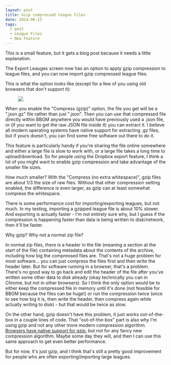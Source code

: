 ```yaml
---
layout: post
title: Gzip compressed league files
date: 2024-06-13
tags:
  - post
  - League Files
  - New Feature
---
```


This is a small feature, but it gets a blog post because it needs a little explanation.

The Export Leauges screen now has an option to apply gzip compression to league files, and you can now import gzip compressed league files.

This is what the option looks like (except for a few of you using old browsers that don't support it):

<!--more-->

<figure><img src="/files/gzip.png" class="img-fluid"></figure>

When you enable the "Compress (gzip)" option, the file you get will be a ".json.gz" file rather than just ".json". Then you can use that compressed file directly within BBGM anywhere you would have previously used a .json file, or (if you want to get the raw JSON file inside it) you can extract it. I believe all modern operating systems have native support for extracting .gz files, but if yours doesn't, you can find some free software out there to do it.

This feature is particularly handy if you're sharing the file online somewhere and either a large file is slow to work with, or a large file takes a long time to upload/download. So for people using the Dropbox export feature, I think a lot of you might want to enable gzip compression and take advantage of the smaller file sizes.

How much smaller? With the "Compress (no extra whitespace)", gzip files are about 1/3 the size of raw files. Without that other compression setting enabled, the difference is even larger, as gzip can at least somewhat compress the whitespace.

There is some performance cost for importing/exporting leagues, but not much. In my testing, importing a gzipped league file is about 10% slower. And exporting is actually faster - I'm not entirely sure why, but I guess if the compression is happening faster than data is being written to disk/network, then it'll be faster.

Why gzip? Why not a normal zip file?

In normal zip files, there is a header in the file (meaning a section at the start of the file) containing metadata about the contents of the archive, including how big the compressed files are. That's not a huge problem for most software... you can just compress the files first and then write the header later. But for software running in a browser, that's a problem. There's no good way to go back and edit the header of the file after you've written some other data to disk already (okay technically you can in Chrome, but not in other browsers). So I think the only option would be to either keep the compressed file in memory until it's done (not feasible for BBGM because the files can be huge!) or run the compression twice (once to see how big it is, then write the header, then compress again while actually writing to disk) - but that would be twice as slow.

On the other hand, gzip doesn't have this problem, it just works out-of-the-box in a couple lines of code. That "out-of-the-box" part is also why I'm using gzip and not any other more modern compression algorithm. [Browsers have native support for gzip](https://developer.mozilla.org/en-US/docs/Web/API/CompressionStream/CompressionStream), but not for any fancy new compression algorithm. Maybe some day they will, and then I can use this same approach to get even better performance.

But for now, it's just gzip, and I think that's still a pretty good improvement for people who are often exporting/importing large leagues.
